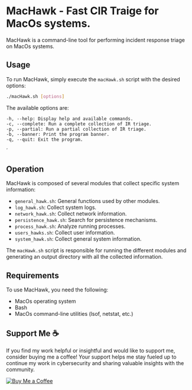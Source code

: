 # MacHawk - Fast CIR Traige for MacOs systems.

MacHawk is a command-line tool for performing incident response triage on MacOs systems.

## Usage

To run MacHawk, simply execute the `macHawk.sh` script with the desired options:

```bash
./macHawk.sh [options]
```
The available options are:

    -h, --help: Display help and available commands.
    -c, --complete: Run a complete collection of IR triage.
    -p, --partial: Run a partial collection of IR triage.
    -b, --banner: Print the program banner.
    -q, --quit: Exit the program.
´

## Operation

MacHawk is composed of several modules that collect specific system information:

- `general_hawk.sh`: General functions used by other modules.
- `log_hawk.sh`: Collect system logs.
- `network_hawk.sh`: Collect network information.
- `persistence_hawk.sh`: Search for persistence mechanisms.
- `process_hawk.sh`: Analyze running processes.
- `users_hawks.sh`: Collect user information.
- `system_hawk.sh`: Collect general system information.

The `macHawk.sh` script is responsible for running the different modules and generating an output directory with all the collected information.

## Requirements

To use MacHawk, you need the following:

- MacOs operating system
- Bash
- MacOs command-line utilities (lsof, netstat, etc.)

  
## Support Me ☕️

If you find my work helpful or insightful and would like to support me, consider buying me a coffee! Your support helps me stay fueled up to continue my work in cybersecurity and sharing valuable insights with the community.

[![Buy Me a Coffee](https://img.shields.io/badge/Buy%20Me%20a%20Coffee-Donate-yellow)](Your_Coffee_Link_Here)


